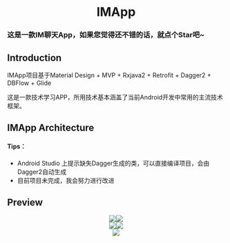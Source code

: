 <h1 align="center">IMApp</h1>

### 这是一款IM聊天App，如果您觉得还不错的话，就点个Star吧~

## Introduction

IMApp项目基于Material Design + MVP + Rxjava2 + Retrofit + Dagger2 + DBFlow + Glide

这是一款技术学习APP，所用技术基本涵盖了当前Android开发中常用的主流技术框架。

## IMApp Architecture


#### Tips：
- Android Studio 上提示缺失Dagger生成的类，可以直接编译项目，会由Dagger2自动生成
- 目前项目未完成，我会努力进行改进

## Preview

<div align="center">
<img src="https://github.com/hqweb/IMApp/blob/master/screenshots/进入.gif"><img src="https://github.com/hqweb/IMApp/blob/master/screenshots/登录.gif">
</div>

<div align="center">
<img src="https://github.com/hqweb/IMApp/blob/master/screenshots/聊天.gif"><img src="https://github.com/hqweb/IMApp/blob/master/screenshots/切换.gif">
</div>

<div align="center">
<img src="https://github.com/hqweb/IMApp/blob/master/screenshots/关注.gif">
</div>
